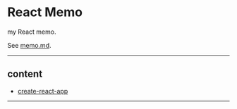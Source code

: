 # React Memo

my React memo.

See [memo.md](./memo.md).

---

## content

- [create-react-app](./create-react-app.md)

---

